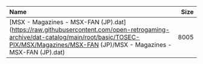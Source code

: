 |Name|Size|
|:---|---:|
|[MSX - Magazines - MSX-FAN (JP).dat](https://raw.githubusercontent.com/open-retrogaming-archive/dat-catalog/main/root/basic/TOSEC-PIX/MSX/Magazines/MSX-FAN (JP)/MSX - Magazines - MSX-FAN (JP).dat)|8005|

